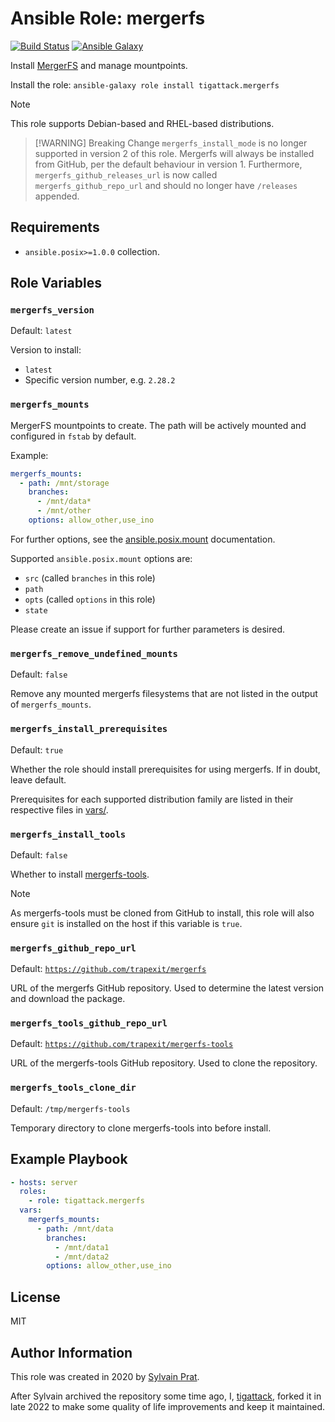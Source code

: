 # Ansible Role: mergerfs

[![Build Status][build_badge]][build_link]
[![Ansible Galaxy][galaxy_badge]][galaxy_link]

Install [MergerFS](https://github.com/trapexit/mergerfs) and manage mountpoints.

Install the role: `ansible-galaxy role install tigattack.mergerfs`

> [!NOTE]
> This role supports Debian-based and RHEL-based distributions.

> [!WARNING] Breaking Change
> `mergerfs_install_mode` is no longer supported in version 2 of this role. Mergerfs will always be installed from GitHub, per the default behaviour in version 1.
> Furthermore, `mergerfs_github_releases_url` is now called `mergerfs_github_repo_url` and should no longer have `/releases` appended.

## Requirements

* `ansible.posix>=1.0.0` collection.

## Role Variables

### `mergerfs_version`

Default: `latest`

Version to install:
* `latest`
* Specific version number, e.g. `2.28.2`

### `mergerfs_mounts`

MergerFS mountpoints to create. The path will be actively mounted and configured in `fstab` by default.

Example:

```yml
mergerfs_mounts:
  - path: /mnt/storage
    branches:
      - /mnt/data*
      - /mnt/other
    options: allow_other,use_ino
```

For further options, see the [ansible.posix.mount](https://docs.ansible.com/ansible/latest/collections/ansible/posix/mount_module.html) documentation.

Supported `ansible.posix.mount` options are:
* `src` (called `branches` in this role)
* `path`
* `opts` (called `options` in this role)
* `state`

Please create an issue if support for further parameters is desired.

### `mergerfs_remove_undefined_mounts`

Default: `false`

Remove any mounted mergerfs filesystems that are not listed in the output of `mergerfs_mounts`.

### `mergerfs_install_prerequisites`

Default: `true`

Whether the role should install prerequisites for using mergerfs. If in doubt, leave default.

Prerequisites for each supported distribution family are listed in their respective files in [vars/](vars/).

### `mergerfs_install_tools`

Default: `false`

Whether to install [mergerfs-tools](https://github.com/trapexit/mergerfs-tools).

> [!NOTE]
> As mergerfs-tools must be cloned from GitHub to install, this role will also ensure `git` is installed on the host if this variable is `true`.

### `mergerfs_github_repo_url`

Default: [`https://github.com/trapexit/mergerfs`](https://github.com/trapexit/mergerfs)

URL of the mergerfs GitHub repository. Used to determine the latest version and download the package.

### `mergerfs_tools_github_repo_url`

Default: [`https://github.com/trapexit/mergerfs-tools`](https://github.com/trapexit/mergerfs-tools)

URL of the mergerfs-tools GitHub repository. Used to clone the repository.

### `mergerfs_tools_clone_dir`

Default: `/tmp/mergerfs-tools`

Temporary directory to clone mergerfs-tools into before install.

## Example Playbook

```yml
- hosts: server
  roles:
    - role: tigattack.mergerfs
  vars:
    mergerfs_mounts:
      - path: /mnt/data
        branches:
          - /mnt/data1
          - /mnt/data2
        options: allow_other,use_ino
```

## License

MIT

## Author Information

This role was created in 2020 by [Sylvain Prat](https://github.com/sprat).

After Sylvain archived the repository some time ago, I, [tigattack](https://github.com/tigattack), forked it in late 2022 to make some quality of life improvements and keep it maintained.


[build_badge]:  https://img.shields.io/github/actions/workflow/status/tigattack/ansible-role-mergerfs/ci.yml?branch=main&label=Molecule%20test
[build_link]:   https://github.com/tigattack/ansible-role-mergerfs/actions?query=workflow:CI
[galaxy_badge]: https://img.shields.io/ansible/role/d/tigattack/mergerfs
[galaxy_link]:  https://galaxy.ansible.com/tigattack/mergerfs
